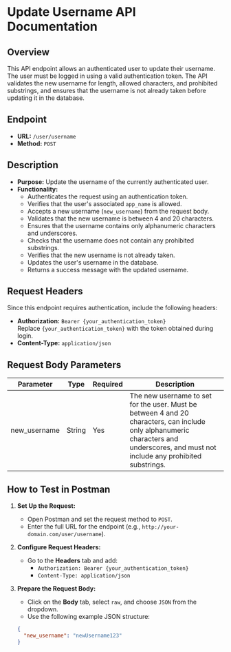 # Update Username API Documentation

## Overview

This API endpoint allows an authenticated user to update their username. The user must be logged in using a valid authentication token. The API validates the new username for length, allowed characters, and prohibited substrings, and ensures that the username is not already taken before updating it in the database.

## Endpoint

- **URL:** `/user/username`
- **Method:** `POST`

## Description

- **Purpose:** Update the username of the currently authenticated user.
- **Functionality:**
  - Authenticates the request using an authentication token.
  - Verifies that the user's associated `app_name` is allowed.
  - Accepts a new username (`new_username`) from the request body.
  - Validates that the new username is between 4 and 20 characters.
  - Ensures that the username contains only alphanumeric characters and underscores.
  - Checks that the username does not contain any prohibited substrings.
  - Verifies that the new username is not already taken.
  - Updates the user's username in the database.
  - Returns a success message with the updated username.

## Request Headers

Since this endpoint requires authentication, include the following headers:

- **Authorization:** `Bearer {your_authentication_token}`  
  Replace `{your_authentication_token}` with the token obtained during login.
- **Content-Type:** `application/json`

## Request Body Parameters

| Parameter    | Type   | Required | Description                                                                                 |
|--------------|--------|----------|---------------------------------------------------------------------------------------------|
| new_username | String | Yes      | The new username to set for the user. Must be between 4 and 20 characters, can include only alphanumeric characters and underscores, and must not include any prohibited substrings. |

## How to Test in Postman

1. **Set Up the Request:**
   - Open Postman and set the request method to `POST`.
   - Enter the full URL for the endpoint (e.g., `http://your-domain.com/user/username`).

2. **Configure Request Headers:**
   - Go to the **Headers** tab and add:
     - `Authorization: Bearer {your_authentication_token}`
     - `Content-Type: application/json`

3. **Prepare the Request Body:**
   - Click on the **Body** tab, select `raw`, and choose `JSON` from the dropdown.
   - Use the following example JSON structure:

   ```json
   {
     "new_username": "newUsername123"
   }
